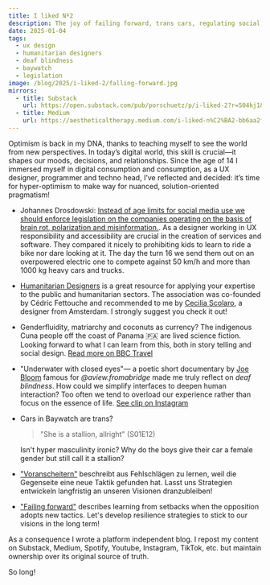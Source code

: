 ```yaml
---
title: I liked Nº2
description: The joy of failing forward, trans cars, regulating social media, coconut currencies and more.
date: 2025-01-04
tags:
  - ux design
  - humanitarian designers
  - deaf blindness
  - baywatch
  - legislation
image: /blog/2025/i-liked-2/falling-forward.jpg
mirrors:
  - title: Substack
    url: https://open.substack.com/pub/porschuetz/p/i-liked-2?r=504kj1&utm_campaign=post&utm_medium=web&showWelcomeOnShare=true
  - title: Medium
    url: https://aestheticaltherapy.medium.com/i-liked-n%C2%BA2-bb6aa2ff9293
---
```


Optimism is back in my DNA, thanks to teaching myself to see the world from new perspectives. In today’s digital world, this skill is crucial—it shapes our moods, decisions, and relationships. Since the age of 14 I immersed myself in digital consumption and consumption, as a UX designer, programmer and techno head, I’ve reflected and decided: it’s time for hyper-optimism to make way for nuanced, solution-oriented pragmatism!

- Johannes Drosdowski: [Instead of age limits for social media use we should enforce legislation on the companies operating on the basis of brain rot, polarization and misinformation.](https://taz.de/Verbotskultur-auf-Social-Media/!6052977/). As a designer working in UX responsibility and accessibility are crucial in the creation of services and software. They compared it nicely to prohibiting kids to learn to ride a bike nor dare looking at it. The day the turn 16 we send them out on an overpowered electric one to compete against 50 km/h and more than 1000 kg heavy cars and trucks.
- [Humanitarian Designers](https://www.humanitariandesigners.org/) is a great resource for applying your expertise to the public and humanitarian sectors. The association was co-founded by Cédric Fettouche and recommended to me by [Cecilia Scolaro](https://www.ceciliascolaro.com/), a designer from Amsterdam. I strongly suggest you check it out!
- Genderfluidity, matriarchy and coconuts as currency? The indigenous Cuna people off the coast of Panama 🇵🇦 are lived science fiction. Looking forward to what I can learn from this, both in story telling and social design. [Read more on BBC Travel](https://www.bbc.com/travel/article/20180813-guna-yala-the-islands-where-women-make-the-rules)
- "Underwater with closed eyes"— a poetic short documentary by [Joe Bloom](https://www.joe-bloom.com/films) famous for _@aview.fromabridge_ made me truly reflect on _deaf blindness_. How could we simplify interfaces to deepen human interaction? Too often we tend to overload our experience rather than focus on the essence of life. [See clip on Instagram](https://www.instagram.com/tv/CfV-ZvAoOOM/?igsh=MWpkMDUzOGxqZXEzZQ==)
- Cars in Baywatch are trans?

  > "She is a stallion, allright" (S01E12)

  Isn't hyper masculinity ironic? Why do the boys give their car a female gender but still call it a stallion?

- ["Voranscheitern"](https://taz.de/Protest-in-der-Krise/!6055538/) beschreibt aus Fehlschlägen zu lernen, weil die Gegenseite eine neue Taktik gefunden hat. Lasst uns Strategien entwickeln langfristig an unseren Visionen dranzubleiben!
- ["Failing forward"](https://taz.de/Protest-in-der-Krise/!6055538/) describes learning from setbacks when the opposition adopts new tactics. Let's develop resilience strategies to stick to our visions in the long term!

As a consequence I wrote a platform independent blog. I repost my content on Substack, Medium, Spotify, Youtube, Instagram, TikTok, etc. but maintain ownership over its original source of truth.

So long!
